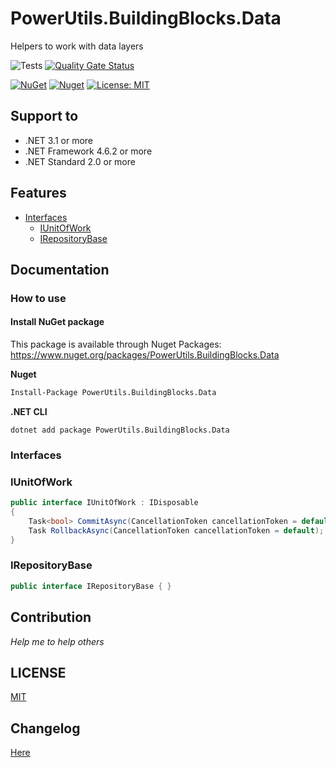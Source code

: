 # PowerUtils.BuildingBlocks.Data
Helpers to work with data layers

![Tests](https://github.com/TechNobre/PowerUtils.BuildingBlocks.Data/actions/workflows/test-project.yml/badge.svg)
[![Quality Gate Status](https://sonarcloud.io/api/project_badges/measure?project=TechNobre_PowerUtils.BuildingBlocks.Data&metric=alert_status)](https://sonarcloud.io/summary/new_code?id=TechNobre_PowerUtils.BuildingBlocks.Data)

[![NuGet](https://img.shields.io/nuget/v/PowerUtils.BuildingBlocks.Data.svg)](https://www.nuget.org/packages/PowerUtils.BuildingBlocks.Data)
[![Nuget](https://img.shields.io/nuget/dt/PowerUtils.BuildingBlocks.Data.svg)](https://www.nuget.org/packages/PowerUtils.BuildingBlocks.Data)
[![License: MIT](https://img.shields.io/github/license/TechNobre/PowerUtils.BuildingBlocks.Data.svg)](https://github.com/TechNobre/PowerUtils.BuildingBlocks.Data/blob/main/LICENSE)



## Support to
- .NET 3.1 or more
- .NET Framework 4.6.2 or more
- .NET Standard 2.0 or more



## Features

- [Interfaces](#Interfaces)
  - [IUnitOfWork](#Interfaces.IUnitOfWork)
  - [IRepositoryBase](#Interfaces.IRepositoryBase)



## Documentation

### How to use

#### Install NuGet package
This package is available through Nuget Packages: https://www.nuget.org/packages/PowerUtils.BuildingBlocks.Data

**Nuget**
```bash
Install-Package PowerUtils.BuildingBlocks.Data
```

**.NET CLI**
```
dotnet add package PowerUtils.BuildingBlocks.Data
```



### Interfaces <a name="Interfaces"></a>


### IUnitOfWork <a name="Interfaces.IUnitOfWork"></a>

```csharp
public interface IUnitOfWork : IDisposable
{
    Task<bool> CommitAsync(CancellationToken cancellationToken = default);
    Task RollbackAsync(CancellationToken cancellationToken = default);
}
```


### IRepositoryBase <a name="Interfaces.IRepositoryBase"></a>

```csharp
public interface IRepositoryBase { }
```



## Contribution

*Help me to help others*



## LICENSE

[MIT](https://github.com/TechNobre/PowerUtils.BuildingBlocks.Data/blob/main/LICENSE)



## Changelog

[Here](./CHANGELOG.md)
